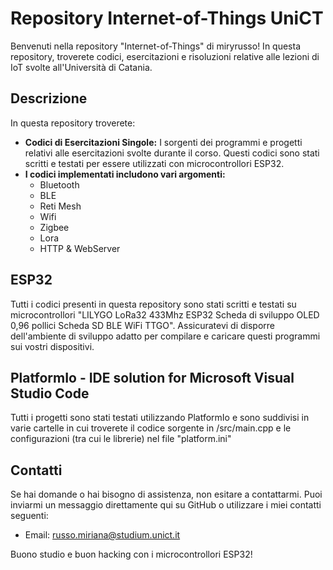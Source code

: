 # Repository Internet-of-Things UniCT

Benvenuti nella repository "Internet-of-Things" di miryrusso! In questa repository, troverete codici, esercitazioni e risoluzioni relative alle lezioni di IoT svolte all'Università di Catania.

## Descrizione

In questa repository troverete:

- **Codici di Esercitazioni Singole:** I sorgenti dei programmi e progetti relativi alle esercitazioni svolte durante il corso. Questi codici sono stati scritti e testati per essere utilizzati con microcontrollori ESP32.
- **I codici implementati includono vari argomenti:**
    - Bluetooth
    - BLE
    - Reti Mesh
    - Wifi
    - Zigbee
    - Lora
    - HTTP & WebServer

## ESP32 

Tutti i codici presenti in questa repository sono stati scritti e testati su microcontrollori "LILYGO LoRa32 433Mhz ESP32 Scheda di sviluppo OLED 0,96 pollici Scheda SD BLE WiFi TTGO". Assicuratevi di disporre dell'ambiente di sviluppo adatto per compilare e caricare questi programmi sui vostri dispositivi.

## PlatformIo -  IDE solution for Microsoft Visual Studio Code
Tutti i progetti sono stati testati utilizzando PlatformIo e sono suddivisi in varie cartelle in cui troverete il codice sorgente in /src/main.cpp e le configurazioni (tra cui le librerie) nel file "platform.ini"

## Contatti

Se hai domande o hai bisogno di assistenza, non esitare a contattarmi. Puoi inviarmi un messaggio direttamente qui su GitHub o utilizzare i miei contatti seguenti:

- Email: russo.miriana@studium.unict.it

Buono studio e buon hacking con i microcontrollori ESP32!

